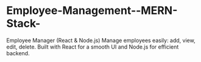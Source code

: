# Employee-Management--MERN-Stack-
 Employee Manager (React & Node.js) Manage employees easily: add, view, edit, delete. Built with React for a smooth UI and Node.js for efficient backend.
